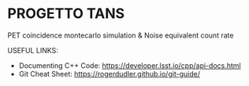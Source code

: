 # PROGETTO TANS
PET coincidence montecarlo simulation &amp; Noise equivalent count rate

USEFUL LINKS:
- Documenting C++ Code: https://developer.lsst.io/cpp/api-docs.html
- Git Cheat Sheet: https://rogerdudler.github.io/git-guide/